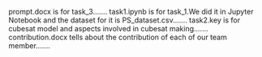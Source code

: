 prompt.docx is for task_3.......
task1.ipynb is for task_1.We did it in Jupyter Notebook and the dataset for it is PS_dataset.csv.......
task2.key is for cubesat model and aspects involved in cubesat making.......
contribution.docx tells about the contribution of each of our team member.......
